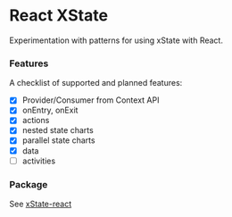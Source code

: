 # React XState

Experimentation with patterns for using xState with React.

### Features

A checklist of supported and planned features:

- [x] Provider/Consumer from Context API
- [x] onEntry, onExit
- [x] actions
- [x] nested state charts
- [x] parallel state charts
- [x] data
- [ ] activities

### Package

See [xState-react](./packages/xstate-react)
